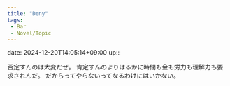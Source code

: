 ```yaml
---
title: "Deny"
tags:
 - Bar
 - Novel/Topic
---
```


date: 2024-12-20T14:05:14+09:00
up::

否定すんのは大変だぜ。
肯定すんのよりはるかに時間も金も労力も理解力も要求されんだ。
だからってやらないってなるわけにはいかない。